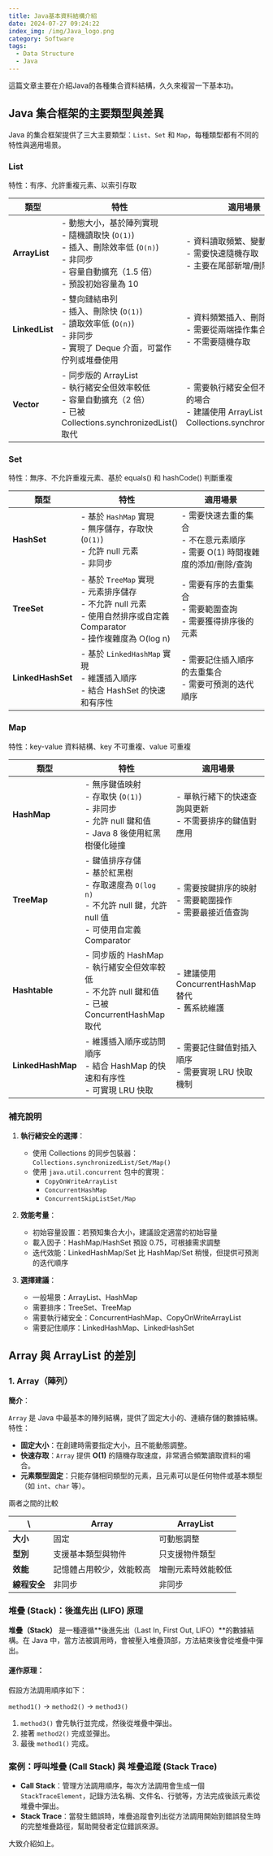 ```yaml
---
title: Java基本資料結構介紹
date: 2024-07-27 09:24:22
index_img: /img/Java_logo.png
category: Software
tags: 
  - Data Structure
  - Java
---
```

這篇文章主要在介紹Java的各種集合資料結構，久久來複習一下基本功。

## Java 集合框架的主要類型與差異

Java 的集合框架提供了三大主要類型：`List`、`Set` 和 `Map`，每種類型都有不同的特性與適用場景。
### List
特性：有序、允許重複元素、以索引存取

| 類型 | 特性 | 適用場景 |
| --- | --- | --- |
| **ArrayList** | - 動態大小，基於陣列實現<br/>- 隨機讀取快 (`O(1)`)<br/>- 插入、刪除效率低 (`O(n)`)<br/>- 非同步<br/>- 容量自動擴充（1.5 倍）<br/>- 預設初始容量為 10 | - 資料讀取頻繁、變動少的場合<br/>- 需要快速隨機存取<br/>- 主要在尾部新增/刪除元素 |
| **LinkedList** | - 雙向鏈結串列<br/>- 插入、刪除快 (`O(1)`)<br/>- 讀取效率低 (`O(n)`)<br/>- 非同步<br/>- 實現了 Deque 介面，可當作佇列或堆疊使用 | - 資料頻繁插入、刪除的情況<br/>- 需要從兩端操作集合的場景<br/>- 不需要隨機存取 |
| **Vector** | - 同步版的 ArrayList<br/>- 執行緒安全但效率較低<br/>- 容量自動擴充（2 倍）<br/>- 已被 Collections.synchronizedList() 取代 | - 需要執行緒安全但不頻繁操作的場合<br/>- 建議使用 ArrayList 配合 Collections.synchronizedList() |

### Set
特性：無序、不允許重複元素、基於 equals() 和 hashCode() 判斷重複

| 類型 | 特性 | 適用場景 |
| --- | --- | --- |
| **HashSet** | - 基於 `HashMap` 實現<br/>- 無序儲存，存取快 (`O(1)`)<br/>- 允許 null 元素<br/>- 非同步 | - 需要快速去重的集合<br/>- 不在意元素順序<br/>- 需要 O(1) 時間複雜度的添加/刪除/查詢 |
| **TreeSet** | - 基於 `TreeMap` 實現<br/>- 元素排序儲存<br/>- 不允許 null 元素<br/>- 使用自然排序或自定義 Comparator<br/>- 操作複雜度為 O(log n) | - 需要有序的去重集合<br/>- 需要範圍查詢<br/>- 需要獲得排序後的元素 |
| **LinkedHashSet** | - 基於 `LinkedHashMap` 實現<br/>- 維護插入順序<br/>- 結合 HashSet 的快速和有序性 | - 需要記住插入順序的去重集合<br/>- 需要可預測的迭代順序 |

### Map
特性：key-value 資料結構、key 不可重複、value 可重複

| 類型 | 特性 | 適用場景 |
| --- | --- | --- |
| **HashMap** | - 無序鍵值映射<br/>- 存取快 (`O(1)`)<br/>- 非同步<br/>- 允許 null 鍵和值<br/>- Java 8 後使用紅黑樹優化碰撞 | - 單執行緒下的快速查詢與更新<br/>- 不需要排序的鍵值對應用 |
| **TreeMap** | - 鍵值排序存儲<br/>- 基於紅黑樹<br/>- 存取速度為 `O(log n)`<br/>- 不允許 null 鍵，允許 null 值<br/>- 可使用自定義 Comparator | - 需要按鍵排序的映射<br/>- 需要範圍操作<br/>- 需要最接近值查詢 |
| **Hashtable** | - 同步版的 HashMap<br/>- 執行緒安全但效率較低<br/>- 不允許 null 鍵和值<br/>- 已被 ConcurrentHashMap 取代 | - 建議使用 ConcurrentHashMap 替代<br/>- 舊系統維護 |
| **LinkedHashMap** | - 維護插入順序或訪問順序<br/>- 結合 HashMap 的快速和有序性<br/>- 可實現 LRU 快取 | - 需要記住鍵值對插入順序<br/>- 需要實現 LRU 快取機制 |

### 補充說明

1. **執行緒安全的選擇**：
    - 使用 Collections 的同步包裝器：`Collections.synchronizedList/Set/Map()`
    - 使用 `java.util.concurrent` 包中的實現：
        - `CopyOnWriteArrayList`
        - `ConcurrentHashMap`
        - `ConcurrentSkipListSet/Map`

2. **效能考量**：
    - 初始容量設置：若預知集合大小，建議設定適當的初始容量
    - 載入因子：HashMap/HashSet 預設 0.75，可根據需求調整
    - 迭代效能：LinkedHashMap/Set 比 HashMap/Set 稍慢，但提供可預測的迭代順序

3. **選擇建議**：
    - 一般場景：ArrayList、HashMap
    - 需要排序：TreeSet、TreeMap
    - 需要執行緒安全：ConcurrentHashMap、CopyOnWriteArrayList
    - 需要記住順序：LinkedHashMap、LinkedHashSet

## Array 與 ArrayList 的差別
### **1. Array（陣列）**

**簡介**：

`Array` 是 Java 中最基本的陣列結構，提供了固定大小的、連續存儲的數據結構。特性：
- **固定大小**：在創建時需要指定大小，且不能動態調整。
- **快速存取**：`Array` 提供 **O(1)** 的隨機存取速度，非常適合頻繁讀取資料的場合。
- **元素類型固定**：只能存儲相同類型的元素，且元素可以是任何物件或基本類型（如 `int`、`char` 等）。

兩者之間的比較

| \        | Array | ArrayList |
|----------| --- | --- |
| **大小**   | 固定 | 可動態調整 |
| **型別**   | 支援基本類型與物件 | 只支援物件類型 |
| **效能**   | 記憶體占用較少，效能較高 | 增刪元素時效能較低 |
| **線程安全** | 非同步 | 非同步 |

### 堆疊 (Stack)：後進先出 (LIFO) 原理

**堆疊（Stack）** 是一種遵循**後進先出（Last In, First Out, LIFO）**的數據結構。在 Java 中，當方法被調用時，會被壓入堆疊頂部，方法結束後會從堆疊中彈出。

#### 運作原理：

假設方法調用順序如下：

`method1()` → `method2()` → `method3()`
1. `method3()` 會先執行並完成，然後從堆疊中彈出。
2. 接著 `method2()` 完成並彈出。
3. 最後 `method1()` 完成。

### 案例：呼叫堆疊 (Call Stack) 與 堆疊追蹤 (Stack Trace)

- **Call Stack**：管理方法調用順序，每次方法調用會生成一個 `StackTraceElement`，記錄方法名稱、文件名、行號等，方法完成後該元素從堆疊中彈出。
- **Stack Trace**：當發生錯誤時，堆疊追蹤會列出從方法調用開始到錯誤發生時的完整堆疊路徑，幫助開發者定位錯誤來源。

大致介紹如上。